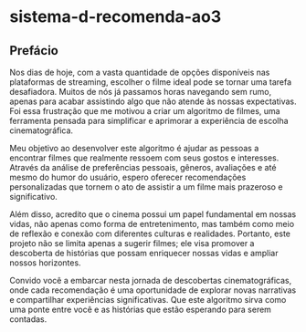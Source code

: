 # sistema-d-recomenda-ao3
## Prefácio

Nos dias de hoje, com a vasta quantidade de opções disponíveis nas plataformas de streaming, escolher o filme ideal pode se tornar uma tarefa desafiadora. Muitos de nós já passamos horas navegando sem rumo, apenas para acabar assistindo algo que não atende às nossas expectativas. Foi essa frustração que me motivou a criar um algoritmo de filmes, uma ferramenta pensada para simplificar e aprimorar a experiência de escolha cinematográfica.

Meu objetivo ao desenvolver este algoritmo é ajudar as pessoas a encontrar filmes que realmente ressoem com seus gostos e interesses. Através da análise de preferências pessoais, gêneros, avaliações e até mesmo do humor do usuário, espero oferecer recomendações personalizadas que tornem o ato de assistir a um filme mais prazeroso e significativo.

Além disso, acredito que o cinema possui um papel fundamental em nossas vidas, não apenas como forma de entretenimento, mas também como meio de reflexão e conexão com diferentes culturas e realidades. Portanto, este projeto não se limita apenas a sugerir filmes; ele visa promover a descoberta de histórias que possam enriquecer nossas vidas e ampliar nossos horizontes.

Convido você a embarcar nesta jornada de descobertas cinematográficas, onde cada recomendação é uma oportunidade de explorar novas narrativas e compartilhar experiências significativas. Que este algoritmo sirva como uma ponte entre você e as histórias que estão esperando para serem contadas.